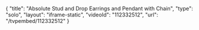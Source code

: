 {
    "title": "Absolute Stud and Drop Earrings and Pendant with Chain",
    "type": "solo",
    "layout": "iframe-static",
    "videoId": "112332512",
    "url": "\/tvpembed\/112332512"
}